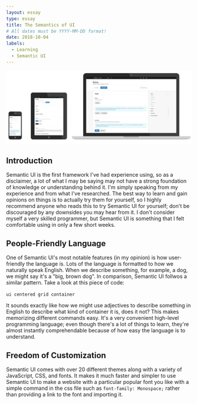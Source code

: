 ```yaml
---
layout: essay
type: essay
title: The Semantics of UI
# All dates must be YYYY-MM-DD format!
date: 2018-10-04
labels:
  - Learning
  - Semantic UI
---
```

<img class="ui massive image" src="../images/semanticui.png">

## Introduction
Semantic UI is the first framework I've had experience using, so as a disclaimer, a lot of what I may be saying may not have a strong foundation of knowledge or understanding behind it. I'm simply speaking from my experience and from what I've researched. The best way to learn and gain opinions on things is to actually try them for yourself, so I highly recommend anyone who reads this to try Semantic UI for yourself; don't be discouraged by any downsides you may hear from it. I don't consider myself a very skilled programmer, but Semantic UI is something that I felt comfortable using in only a few short weeks.

## People-Friendly Language
One of Semantic UI's most notable features (in my opinion) is how user-friendly the language is. Lots of the language is formatted to how we naturally speak English. When we describe something, for example, a dog, we might say it's a "big, brown dog". In comparison, Semantic UI follwos a similar pattern. Take a look at this piece of code: 

  `ui centered grid container`
  
It sounds exactly like how we might use adjectives to describe something in English to describe what kind of container it is, does it not? This makes memorizing different commands easy. It's a very convenient high-level programming language; even though there's a lot of things to learn, they're almost instantly comprehendable because of how easy the language is to understand.

## Freedom of Customization
Semantic UI comes with over 20 different themes along with a variety of JavaScript, CSS, and fonts. It makes it much faster and simpler to use Semantic UI to make a website with a particular popular font you like with a simple command in the css file such as `font-family: Monospace;` rather than providing a link to the font and importing it.


